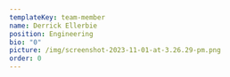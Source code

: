 ```yaml
---
templateKey: team-member
name: Derrick Ellerbie
position: Engineering
bio: "0"
picture: /img/screenshot-2023-11-01-at-3.26.29-pm.png
order: 0
---
```

